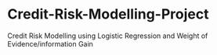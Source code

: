 # Credit-Risk-Modelling-Project
Credit Risk Modelling using Logistic Regression and Weight of Evidence/information Gain
